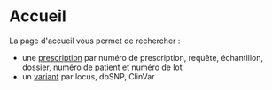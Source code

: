 # Accueil

La page d'accueil vous permet de rechercher :

- une [prescription](fr/qlin_genetic/prescription/details.md) par numéro de prescription, requête, échantillon, dossier, numéro de patient et numéro de lot
- un [variant](fr/qlin_genetic/exploration.md) par locus, dbSNP, ClinVar

